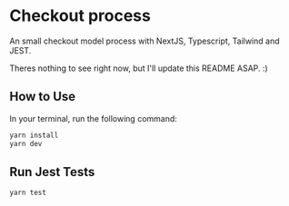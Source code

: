 # Checkout process

An small checkout model process with NextJS, Typescript, Tailwind and JEST.

Theres nothing to see right now, but I'll update this README ASAP. :)

## How to Use

In your terminal, run the following command:

```bash
yarn install
yarn dev
```

## Run Jest Tests

```bash
yarn test
```
